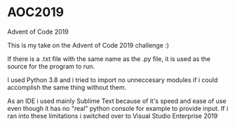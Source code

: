 # AOC2019
Advent of Code 2019

This is my take on the Advent of Code 2019 challenge :)

If there is a .txt file with the same name as the .py file, it is used as the source for the program to run.

I used Python 3.8 and i tried to import no unneccesary modules if i could accomplish the same thing without them.

As an IDE i used mainly Sublime Text because of it's speed and ease of use even though it has no "real" python console for example to provide input. 
If i ran into these limitations i switched over to Visual Studio Enterprise 2019
